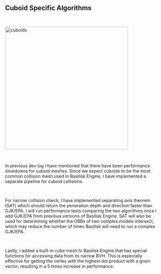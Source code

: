 ## Cuboid Specific Algorithms

&nbsp;

<img src='../src/lib/images/devlogs/cuboids/cuboids.png' alt='cuboids' width=400 style='margin:auto;'>

&nbsp;

In previous dev log I have mentioned that there have been performance slowdowns for cuboid meshes. Since we expect cuboids to be the most common collision mesh used in Basilisk Engine, I have implemented a separate pipeline for cuboid collisions. 

&nbsp;

For narrow collision check, I have implemented separating axis theorem (SAT) which should return the peneration depth and direction faster than GJK/EPA. I will run performance tests comparing the two algorithms once I add GJK/EPA from previous versions of Basilisk Engine. SAT will also be used for determining whether the OBBs of two complex models intersect, which may reduce the number of times Basilisk will need to run a complex GJK/EPA. 

&nbsp;

Lastly, I added a built-in cube mesh to Basilisk Engine that has special functions for accessing data from its narrow BVH. This is especially effective for getting the vertex with the highest dot product with a given vector, resulting in a 5 times increase in performance. 